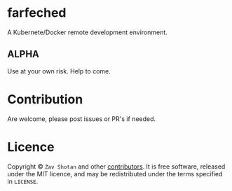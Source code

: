 # farfeched
A Kubernete/Docker remote development environment.

## ALPHA
Use at your own risk. Help to come.

# Contribution

Are welcome, please post issues or PR's if needed.

# Licence

Copyright ©
`Zav Shotan` and other [contributors](graphs/contributors).
It is free software, released under the MIT licence, and may be redistributed under the terms specified in `LICENSE`.
